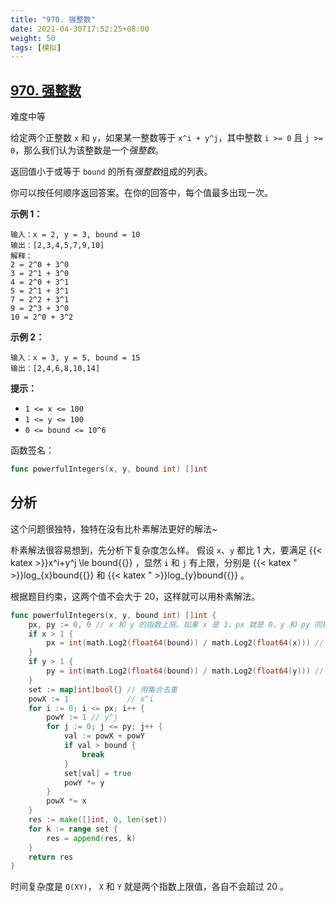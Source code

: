 ```yaml
---
title: "970. 强整数"
date: 2021-04-30T17:52:25+08:00
weight: 50
tags: [模拟]
---
```


## [970. 强整数](https://leetcode-cn.com/problems/powerful-integers/)

难度中等

给定两个正整数 `x` 和 `y`，如果某一整数等于 `x^i + y^j`，其中整数 `i >= 0` 且 `j >= 0`，那么我们认为该整数是一个*强整数*。

返回值小于或等于 `bound` 的所有*强整数*组成的列表。

你可以按任何顺序返回答案。在你的回答中，每个值最多出现一次。

**示例 1：**

```
输入：x = 2, y = 3, bound = 10
输出：[2,3,4,5,7,9,10]
解释： 
2 = 2^0 + 3^0
3 = 2^1 + 3^0
4 = 2^0 + 3^1
5 = 2^1 + 3^1
7 = 2^2 + 3^1
9 = 2^3 + 3^0
10 = 2^0 + 3^2
```

**示例 2：**

```
输入：x = 3, y = 5, bound = 15
输出：[2,4,6,8,10,14]
```

**提示：**

- `1 <= x <= 100`
- `1 <= y <= 100`
- `0 <= bound <= 10^6`

函数签名：

```go
func powerfulIntegers(x, y, bound int) []int
```

## 分析

这个问题很独特，独特在没有比朴素解法更好的解法~

朴素解法很容易想到，先分析下复杂度怎么样。
假设 `x`、`y` 都比 1 大，要满足 {{< katex >}}x^i+y^j \le bound{{</katex>}} ，显然 `i` 和 `j` 有上限，分别是 {{< katex " >}}log_{x}bound{{</katex>}} 和 {{< katex " >}}log_{y}bound{{</katex>}} 。

根据题目约束，这两个值不会大于 20，这样就可以用朴素解法。

```go
func powerfulIntegers(x, y, bound int) []int {
	px, py := 0, 0 // x 和 y 的指数上限。如果 x 是 1，px 就是 0，y 和 py 同理
	if x > 1 {
		px = int(math.Log2(float64(bound)) / math.Log2(float64(x))) // log(x, bound)
	}
	if y > 1 {
		py = int(math.Log2(float64(bound)) / math.Log2(float64(y))) // log(y, bound)
	}
	set := map[int]bool{} // 用集合去重
	powX := 1             // x^i
	for i := 0; i <= px; i++ {
		powY := 1 // y^j
		for j := 0; j <= py; j++ {
			val := powX + powY
			if val > bound {
				break
			}
			set[val] = true
			powY *= y
		}
		powX *= x
	}
	res := make([]int, 0, len(set))
	for k := range set {
		res = append(res, k)
	}
	return res
}
```

时间复杂度是 `O(XY)`， `X` 和 `Y` 就是两个指数上限值，各自不会超过 20 。